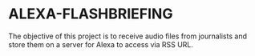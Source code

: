 # ALEXA-FLASHBRIEFING

The objective of this project is to receive audio files from journalists and store them on a server for Alexa to access via RSS URL.
